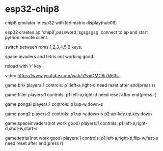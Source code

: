 # esp32-chip8
chip8 emulator in esp32 with led matrix display(hub08)

esp32 craetes ap 'chip8',password:'sgsgsgsg'
connect to ap and start python remote client.

switch between roms 1,2,3,4,5,6 keys.

space invaders and tetris not working good.

reload with 'r' key


video https://www.youtube.com/watch?v=OMC6l7kl63U

game:brix
players:1
controls:
    p1:left-a,right-d
    need reset after end(press r)

game:filter
players:1
controls:
    p1:left-a,right-d
    need reset after end(press r)


game:pongai
players:1
controls:
    p1:up-w,down-s



game:pong2
players:2
controls:
    p1:up-w,down-s
    p2:up-key.up,key.down






game:spaceinvaders(not work good)
players:1
controls:
    p1:left-a,right-d,shot-w,start-s

game:tetris((not work good)
players:1
controls:
    p1:left-a,right-d,flip-w,fast-s
    need reset after end(press r)
